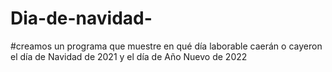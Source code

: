 # Dia-de-navidad-
#creamos un programa que muestre en qué día laborable caerán o cayeron el día de Navidad de 2021 y el día de Año Nuevo de 2022
